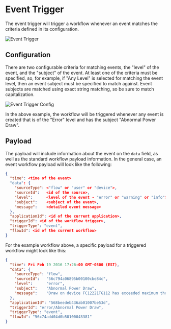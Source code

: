 # Event Trigger

The event trigger will trigger a workflow whenever an event matches the criteria defined in its configuration.

![Event Trigger](/images/workflows/triggers/event-trigger.png "Event Trigger")

## Configuration

There are two configurable criteria for matching events, the "level" of the event, and the "subject" of the event.  At least one of the criteria must be specified, so, for example, if "Any Level" is selected for matching the event level, then an event subject must be specified to match against.  Event subjects are matched using exact string matching, so be sure to match capitalization.

![Event Trigger Config](/images/workflows/triggers/event-trigger-config.png "Event Trigger Config")

In the above example, the workflow will be triggered whenever any event is created that is of the "Error" level and has the subject "Abnormal Power Draw".

## Payload

The payload will include information about the event on the `data` field, as well as the standard workflow payload information.  In the general case, an event workflow payload will look like the following:

```json
{
  "time": <time of the event>
  "data": {
    "sourceType": <"flow" or "user" or "device">,
    "sourceId":   <id of the source>,
    "level":      <level of the event - "error" or "warning" or "info">,
    "subject":    <subject of the event>,
    "message":    <detailed event message>
  },
  "applicationId": <id of the current application>,
  "triggerId": <id of the workflow trigger>,
  "triggerType": "event",
  "flowId": <id of the current workflow>
}
```

For the example workflow above, a specific payload for a triggered workflow might look like this:

```json
{
  "time": Fri Feb 19 2016 17:26:00 GMT-0500 (EST),
  "data": {
    "sourceType": "flow",
    "sourceId":   "56c794a06895b00100cbe84c",
    "level":      "error",
    "subject":    "Abnormal Power Draw",
    "message":    "Draw on device FC12221TG112 has exceeded maximum threshold"
  },
  "applicationId": "568beedeb436ab01007be53d",
  "triggerId": "error/Abnormal Power Draw",
  "triggerType": "event",
  "flowId": "56c74add04d0b50100043381"
}
```
